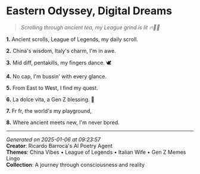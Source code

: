 # Eastern Odyssey, Digital Dreams

> *Scrolling through ancient tea, my League grind is lit 🔥🧝‍♀️*

**1.** Ancient scrolls, League of Legends, my daily scroll.


**2.** China's wisdom, Italy's charm, I'm in awe.


**3.** Mid diff, pentakills, my fingers dance. 🕊️


**4.** No cap, I'm bussin' with every glance.


**5.** From East to West, I find my quest.


**6.** La dolce vita, a Gen Z blessing. 💫


**7.** Fr fr, the world's my playground,


**8.** Where ancient meets new, I'm never bored.



---

*Generated on 2025-01-06 at 09:23:57*  
**Creator**: Ricardo Barroca's AI Poetry Agent  
**Themes**: China Vibes • League of Legends • Italian Wife • Gen Z Memes Lingo  
**Collection**: A journey through consciousness and reality